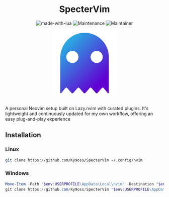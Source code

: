 <div align="center">
    <h1>SpecterVim</h1>
    <img src="https://img.shields.io/badge/Made%20with-Lua-1f425f.svg" alt="made-with-lua">
    <img src="https://img.shields.io/badge/Maintained%3F-yes-green.svg" alt="Maintenance">
    <img src="https://img.shields.io/badge/Maintainer-Ky9oss-red" alt="Maintainer">
    <br>
    <br>
    <img src="img/ghost.png" alt="" width="203.5" height="203.5">
    <br>
    <br>
</div>

A personal Neovim setup built on Lazy.nvim with curated plugins. It's lightweight and continuously updated for my own workflow, offering an easy plug-and-play experience

## Installation

### Linux
```bash
git clone https://github.com/Ky9oss/SpecterVim ~/.config/nvim
```

### Windows
```powershell
Move-Item -Path "$env:USERPROFILE\AppData\Local\nvim" -Destination "$env:USERPROFILE\AppData\Local\nvim_bak"
git clone https://github.com/Ky9oss/SpecterVim "$env:USERPROFILE\AppData\Local\nvim"
```
